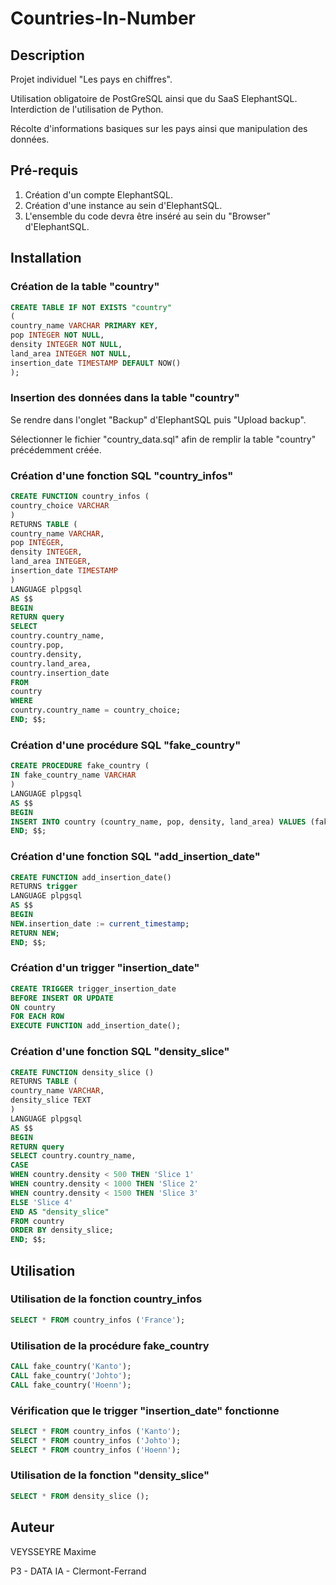 # Countries-In-Number

## **Description**

Projet individuel "Les pays en chiffres".

Utilisation obligatoire de PostGreSQL ainsi que du SaaS ElephantSQL. 
Interdiction de l'utilisation de Python.

Récolte d'informations basiques sur les pays ainsi que manipulation des données.


## **Pré-requis**

1. Création d'un compte ElephantSQL.
2. Création d'une instance au sein d'ElephantSQL.
3. L'ensemble du code devra être inséré au sein du "Browser" d'ElephantSQL.


## **Installation**

### Création de la table "country"

```sql
CREATE TABLE IF NOT EXISTS "country"
(
country_name VARCHAR PRIMARY KEY,
pop INTEGER NOT NULL,
density INTEGER NOT NULL,
land_area INTEGER NOT NULL,
insertion_date TIMESTAMP DEFAULT NOW()
); 
```

### Insertion des données dans la table "country"

Se rendre dans l'onglet "Backup" d'ElephantSQL puis "Upload backup".

Sélectionner le fichier "country_data.sql" afin de remplir la table "country" précédemment créée.


### Création d'une fonction SQL "country_infos"

```sql
CREATE FUNCTION country_infos (
country_choice VARCHAR
) 
RETURNS TABLE (
country_name VARCHAR,
pop INTEGER,
density INTEGER,
land_area INTEGER,
insertion_date TIMESTAMP
) 
LANGUAGE plpgsql
AS $$
BEGIN
RETURN query
SELECT
country.country_name,
country.pop,
country.density,
country.land_area,
country.insertion_date
FROM
country
WHERE
country.country_name = country_choice;
END; $$; 
```


### Création d'une procédure SQL "fake_country"

```sql
CREATE PROCEDURE fake_country (
IN fake_country_name VARCHAR
)
LANGUAGE plpgsql
AS $$
BEGIN
INSERT INTO country (country_name, pop, density, land_area) VALUES (fake_country_name, 10000000 * RANDOM(), 1000 * RANDOM(), 10000000 * RANDOM());
END; $$; 
```


### Création d'une fonction SQL "add_insertion_date"

```sql
CREATE FUNCTION add_insertion_date()
RETURNS trigger 
LANGUAGE plpgsql
AS $$
BEGIN
NEW.insertion_date := current_timestamp;
RETURN NEW;
END; $$; 
```


### Création d'un trigger "insertion_date"

```sql
CREATE TRIGGER trigger_insertion_date
BEFORE INSERT OR UPDATE
ON country
FOR EACH ROW
EXECUTE FUNCTION add_insertion_date(); 
```


### Création d'une fonction SQL "density_slice"

```sql
CREATE FUNCTION density_slice ()
RETURNS TABLE (
country_name VARCHAR,
density_slice TEXT
)
LANGUAGE plpgsql
AS $$
BEGIN
RETURN query
SELECT country.country_name,
CASE
WHEN country.density < 500 THEN 'Slice 1'
WHEN country.density < 1000 THEN 'Slice 2'
WHEN country.density < 1500 THEN 'Slice 3'
ELSE 'Slice 4'
END AS "density_slice"
FROM country
ORDER BY density_slice;
END; $$; 
```


## **Utilisation**

### Utilisation de la fonction country_infos

```sql
SELECT * FROM country_infos ('France');
```


### Utilisation de la procédure fake_country

```sql
CALL fake_country('Kanto');
CALL fake_country('Johto');
CALL fake_country('Hoenn');
```


### Vérification que le trigger "insertion_date" fonctionne

```sql
SELECT * FROM country_infos ('Kanto');
SELECT * FROM country_infos ('Johto');
SELECT * FROM country_infos ('Hoenn');
```


### Utilisation de la fonction "density_slice"

```sql
SELECT * FROM density_slice ();
```


## **Auteur**

VEYSSEYRE Maxime

P3 - DATA IA - Clermont-Ferrand

